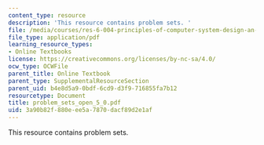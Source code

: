 ```yaml
---
content_type: resource
description: 'This resource contains problem sets. '
file: /media/courses/res-6-004-principles-of-computer-system-design-an-introduction-spring-2009/3a90b82f880eee5a7870dacf89d2e1af_problem_sets_open_5_0.pdf
file_type: application/pdf
learning_resource_types:
- Online Textbooks
license: https://creativecommons.org/licenses/by-nc-sa/4.0/
ocw_type: OCWFile
parent_title: Online Textbook
parent_type: SupplementalResourceSection
parent_uid: b4e8d5a9-0bdf-6cd9-d3f9-716855fa7b12
resourcetype: Document
title: problem_sets_open_5_0.pdf
uid: 3a90b82f-880e-ee5a-7870-dacf89d2e1af
---
```

This resource contains problem sets. 